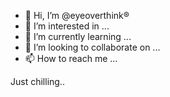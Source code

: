 - 👋 Hi, I’m @eyeoverthink®
- 👀 I’m interested in ...
- 🌱 I’m currently learning ...
- 💞️ I’m looking to collaborate on ...
- 📫 How to reach me ...

<!---
eye/think® is a ✨ special ✨ repository because its `README.md` (this file) appears on your GitHub profile.
You can click the Preview link to take a look at your changes.
--->Just chilling.. 

